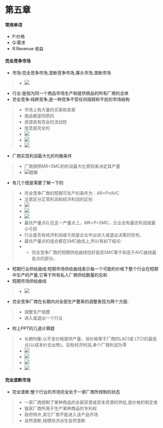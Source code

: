 # 第五章
#### 常用单词
- P:价格
- Q:需求
- R:Revenue 收益

#### 完全竞争市场
- 市场:完全竞争市场,垄断竞争市场,寡头市场,垄断市场
> - ![](images/32.png)
- 行业:是指为同一个商品市场生产和提供商品的所有厂商的总体
- 完全竞争:纯粹竞争,是一种竞争不受任何阻碍和干扰的市场结构
> - 市场上有大量的买家和卖家
> - 商品都是同质的
> - 资源具有完全的流动性
> - 信息是完全的
> - ![](images/33.png)
> - ![](images/34.png)
> - ![](images/35.png)
- 厂商实现利润最大化的均衡条件
> - 厂商按照MR=SMC的利润最大化原则来决定其产量
> - ![题解](images/3.png)
- 有几个图是需要了解一下的
> - 完全竞争厂商的短期可生产的条件为：AR=P≥AVC
> - 注意区分正常利润和经济利润的区别
> - ![](images/36.png)
> - ![](images/37.png)
> - ![](images/38.png)
> - 最优产量点Q,在这一产量点上，MR=P=SMC，企业会有最优利润或最小亏损
> - 行业是否有经济利润或亏损是企业作出进入或退出决策的信号。
> - 最优产量点的组合都在SMC曲线上,所以有如下结论:
> - - 完全竞争厂商的短期供给曲线恰好是其SMC等于和高于AVC曲线最低点的部分。
- 短期行业供给曲线:短期市场供给曲线表示每一个可能的价格下整个行业在短期中生产的产量,它等于所有私人厂商供给数量的总和
- 短期市场供给曲线
> - ![](images/39.png)
- 完全竞争厂商在长期内对全部生产要素的调整表现为两个方面:
> - 调整生产规模
> - 进入或退出一个行业
- 附上PPT的几道计算题
> - 长期均衡:以不变价格提供产量，该价格等于厂商的LAC(或 LTC)的最低点(以成本价去出售)。没有经济利润,单个厂商利润为零
> - ![](images/40.png)
> - ![](images/41.png)
> - ![](images/42.png)
> - ![](images/43.png)

#### 完全垄断市场
- 完全垄断:整个行业的市场完全处于一家厂商所控制的状态
> - 一家厂商控制了某种商品的全部资源或资本资源的供给,是价格的制定者
> - 独家厂商所用于生产某种商品的专利权
> - 政府特许,其它厂商不能进入该产品市场
> - 自然垄断,规模经济派生自然垄断
